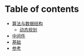 # Table of contents

* [算法与数据结构](README.md)
  * [动态规划](suan-fa-yu-shu-ju-jie-gou/dong-tai-gui-hua.md)
* [中间件](zhong-jian-jian.md)
* [基础](ji-chu.md)
* [参考](<README (1).md>)
